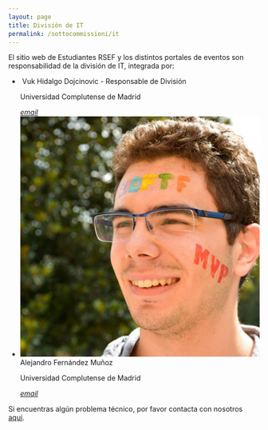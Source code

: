 ```yaml
---
layout: page
title: División de IT
permalink: /sottocommissioni/it
---
```


El sitio web de Estudiantes RSEF y los distintos portales de eventos son responsabilidad de la división de IT, integrada por:

<ul class="collection">
 <li class="collection-item avatar">
    <img src="/img/esecutivo/vuk.jpg" alt="" class="circle">
    <span class="title">Vuk Hidalgo Dojcinovic - Responsable de División</span>
    <p>Universidad Complutense de Madrid</p>
    <a href="mailto:" class="secondary-content"><i class="material-icons">email</i></a>
  </li>
  <li class="collection-item avatar">
    <img src="/img/presidenti/alex.jpg" alt="" class="circle">
    <span class="title">Alejandro Fernández Muñoz</span>
    <p>Universidad Complutense de Madrid</p>
    <a href="mailto:" class="secondary-content"><i class="material-icons">email</i></a>
  </li>
</ul>

Si encuentras algún problema técnico, por favor contacta con nosotros <a href="mailto:estudiantes@rsef.es">aquí</a>.
